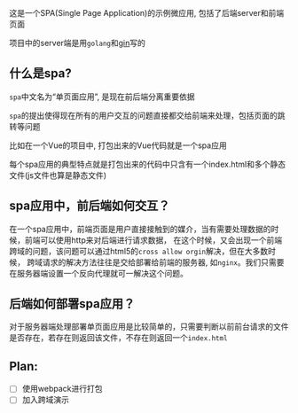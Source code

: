 这是一个SPA(Single Page Application)的示例微应用, 包括了后端server和前端页面

项目中的server端是用`golang`和[gin](https://github.com/gin-gonic/gin)写的

## 什么是spa?
`spa`中文名为“单页面应用”, 是现在前后端分离重要依据

`spa`的提出使得现在所有的用户交互的问题直接都交给前端来处理，包括页面的跳转等问题

比如在一个Vue的项目中, 打包出来的Vue代码就是一个spa应用

每个spa应用的典型特点就是打包出来的代码中只含有一个index.html和多个静态文件(js文件也算是静态文件)

## spa应用中，前后端如何交互？

在一个spa应用中，前端页面是用户直接接触到的媒介，当有需要处理数据的时候，前端可以使用http来对后端进行请求数据，
在这个时候，又会出现一个前端跨域的问题，该问题可以通过html5的`cross allow orgin`解决，但在大多数时候，
跨域请求的解决方法往往是交给部署给前端的服务器, 如`nginx`。我们只需要在服务器端设置一个反向代理就可一解决这个问题。

## 后端如何部署spa应用？
对于服务器端处理部署单页面应用是比较简单的，只需要判断以前前台请求的文件是否存在，若存在则返回该文件，不存在则返回一个`index.html`

## Plan:
- [ ] 使用webpack进行打包
- [ ] 加入跨域演示
